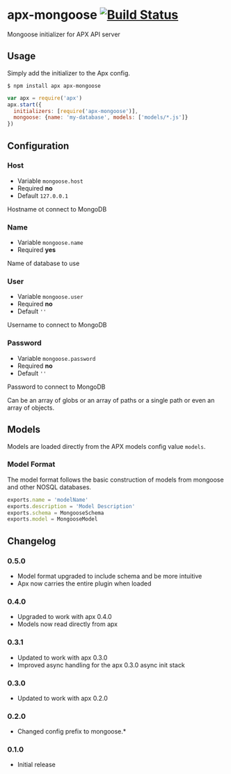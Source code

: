 apx-mongoose [![Build Status](https://travis-ci.org/snailjs/apx-mongoose.png?branch=0.3.0)](https://travis-ci.org/snailjs/apx-mongoose)
============

Mongoose initializer for APX API server

## Usage

Simply add the initializer to the Apx config.

```
$ npm install apx apx-mongoose
```

```js
var apx = require('apx')
apx.start({
  initializers: [require('apx-mongoose')],
  mongoose: {name: 'my-database', models: ['models/*.js']}
})
```

## Configuration

### Host
* Variable `mongoose.host`
* Required **no**
* Default `127.0.0.1`

Hostname ot connect to MongoDB

### Name
* Variable `mongoose.name`
* Required **yes**

Name of database to use

### User
* Variable `mongoose.user`
* Required **no**
* Default `''`

Username to connect to MongoDB

### Password
* Variable `mongoose.password`
* Required **no**
* Default `''`

Password to connect to MongoDB

Can be an array of globs or an array of paths or a single path
or even an array of objects.

## Models

Models are loaded directly from the APX models config value `models`.

### Model Format

The model format follows the basic construction of models from mongoose and other NOSQL databases.

```js
exports.name = 'modelName'
exports.description = 'Model Description'
exports.schema = MongooseSchema
exports.model = MongooseModel
```

## Changelog

### 0.5.0
* Model format upgraded to include schema and be more intuitive
* Apx now carries the entire plugin when loaded

### 0.4.0
* Upgraded to work with apx 0.4.0
* Models now read directly from apx

### 0.3.1
* Updated to work with apx 0.3.0
* Improved async handling for the apx 0.3.0 async init stack

### 0.3.0
* Updated to work with apx 0.2.0

### 0.2.0
* Changed config prefix to mongoose.*

### 0.1.0
* Initial release
